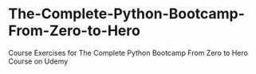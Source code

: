 # The-Complete-Python-Bootcamp-From-Zero-to-Hero
Course Exercises for The Complete Python Bootcamp From Zero to Hero Course on Udemy
